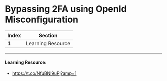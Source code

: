 # Bypassing 2FA using OpenId Misconfiguration

Index | Section
--- | ---
**1** | Learning Resource

___


#### Learning Resource: 

* https://t.co/NfuBNl9uPj?amp=1